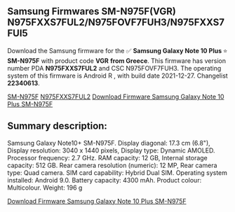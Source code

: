 <h2>Samsung Firmwares SM-N975F(VGR) N975FXXS7FUL2/N975FOVF7FUH3/N975FXXS7FUI5</h2>
Download the Samsung firmware for the ✅ <strong>Samsung Galaxy Note 10 Plus </strong> ⭐ <strong>SM-N975F</strong> with product code <strong>VGR</strong> <strong> from Greece</strong>. This firmware has version number PDA <strong>N975FXXS7FUL2</strong> and CSC N975FOVF7FUH3. The operating system of this firmware is Android R , with build date 2021-12-27. Changelist <strong>22340613</strong>.

[SM-N975F](https://samfirm.shop/samsung/model/SM-N975F)
[N975FXXS7FUL2](https://samfirm.shop/samsung/pda/N975FXXS7FUL2)
[Download Firmware Samsung Galaxy Note 10 Plus SM-N975F](https://samfirm.shop/samsung/firmware/485477)
<h2>Summary description:</h2>
<p>Samsung Galaxy Note10+ SM-N975F. Display diagonal: 17.3 cm (6.8"), Display resolution: 3040 x 1440 pixels, Display type: Dynamic AMOLED. Processor frequency: 2.7 GHz. RAM capacity: 12 GB, Internal storage capacity: 512 GB. Rear camera resolution (numeric): 12 MP, Rear camera type: Quad camera. SIM card capability: Hybrid Dual SIM. Operating system installed: Android 9.0. Battery capacity: 4300 mAh. Product colour: Multicolour. Weight: 196 g</p>


[Download Firmware Samsung Galaxy Note 10 Plus SM-N975F](https://samfirm.shop/samsung/firmware/485477)
